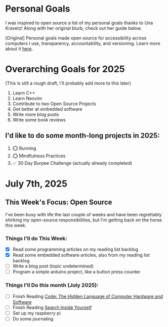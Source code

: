 Personal Goals
==============

I was inspired to open source a list of my personal goals thanks to Una Kravetz! Along with her original blurb, check out her guide below.

[Original] Personal goals made open source for accessibility across computers I use, transparency, accountability, and versioning. Learn more about it [here](http://una.im/personal-goals-guide).

# Overarching Goals for 2025

(This is still a rough draft, I'll probably add more to this later)

1. Learn C++
1. Learn Neovim
1. Contribute to two Open Source Projects
1. Get better at embedded software
1. Write more blog posts
1. Write some book reviews

## I'd like to do some month-long projects in 2025:

1. ⭕ Running
1. ⭕ Mindfulness Practices
1. ✅ 30 Day Burpee Challenge (actually already completed)

# July 7th, 2025

## This Week's Focus: Open Source

I've been busy with life the last couple of weeks and have been regrettably shirking my open-source responsibilities, but I'm getting back on the horse this week.

### Things I'll do This Week:

- [x] Read some programming articles on my reading list backlog
- [x] Read some embedded software articles, also from my reading list backlog
- [ ] Write a blog post (topic undetermined)
- [ ] Program a simple arduino project, like a button press counter

### Things I'll Do this month (July 2025):

- [ ] Finish Reading [Code: The Hidden Language of Computer Hardware and Software](https://www.codehiddenlanguage.com/Chapter00/)
- [ ] Finish Reading [Search Inside Yourself](https://www.amazon.com/Search-Inside-Yourself-Unexpected-Achieving/dp/0062116932)
- [ ] Set up my raspberry pi
- [ ] Do some journaling
